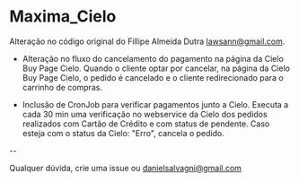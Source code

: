 Maxima_Cielo
============

Alteração no código original do Fillipe Almeida Dutra <lawsann@gmail.com>.

* Alteração no fluxo do cancelamento do pagamento na página da Cielo Buy Page Cielo.
Quando o cliente optar por cancelar, na página da Cielo Buy Page Cielo, o pedido é 
cancelado e o cliente redirecionado para o carrinho de compras.

* Inclusão de CronJob para verificar pagamentos junto a Cielo.
Executa a cada 30 min uma verificação no webservice da Cielo dos pedidos realizados com Cartão de Crédito
e com status de pendente. Caso esteja com o status da Cielo: "Erro", cancela o pedido.

--

Qualquer dúvida, crie uma issue ou danielsalvagni@gmail.com
